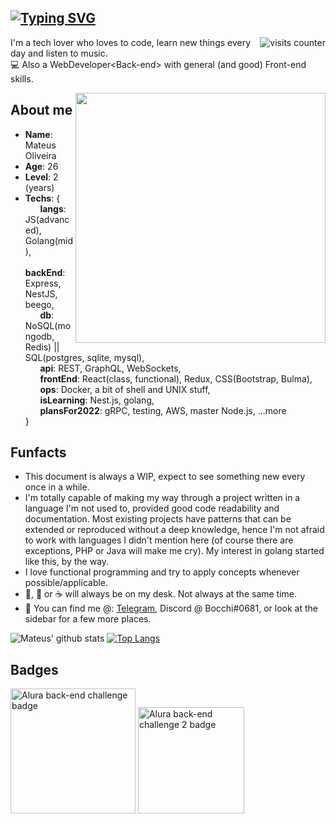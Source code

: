
## [![Typing SVG](https://readme-typing-svg.herokuapp.com/?lines=Olá,+seja+bem-vindo!;Hello+there!+Welcome!&size=22)](https://git.io/typing-svg) 
<img align="right" src="https://komarev.com/ghpvc/?username=mateusmlo&color=ff69b4" alt="visits counter" />


I'm a tech lover who loves to code, learn new things every day and listen to music. \
:computer: Also a WebDeveloper\<Back-end> with general (and good) Front-end skills.

<img align="right" src="https://user-images.githubusercontent.com/13263031/158471939-34ea7390-7332-42f9-8839-0a957d5be4af.png" width="400" />

## About me 
* **Name**: Mateus Oliveira
* **Age**: 26
* **Level**: 2 (years)
* **Techs**: { \
&nbsp;&nbsp;&nbsp;&nbsp;&nbsp; **langs**: JS(advanced), Golang(mid), \
&nbsp;&nbsp;&nbsp;&nbsp;&nbsp; **backEnd**: Express, NestJS, beego, \
&nbsp;&nbsp;&nbsp;&nbsp;&nbsp; **db**: NoSQL(mongodb, Redis) || SQL(postgres, sqlite, mysql), \
&nbsp;&nbsp;&nbsp;&nbsp;&nbsp; **api**: REST, GraphQL, WebSockets, \
&nbsp;&nbsp;&nbsp;&nbsp;&nbsp; **frontEnd**: React(class, functional), Redux, CSS(Bootstrap, Bulma), \
&nbsp;&nbsp;&nbsp;&nbsp;&nbsp; **ops**: Docker, a bit of shell and UNIX stuff, \
&nbsp;&nbsp;&nbsp;&nbsp;&nbsp; **isLearning**: Nest.js, golang, \
&nbsp;&nbsp;&nbsp;&nbsp;&nbsp; **plansFor2022**: gRPC, testing, AWS, master Node.js, ...more \
 } 
 

## Funfacts
* This document is always a WIP, expect to see something new every once in a while.
* I'm totally capable of making my way through a project written in a language I'm not used to, provided good code readability and documentation. Most existing projects have patterns that can be extended or reproduced without a deep knowledge, hence I'm not afraid to work with languages I didn't mention here (of course there are exceptions, PHP or Java will make me cry). My interest in golang started like this, by the way.
* I love functional programming and try to apply concepts whenever possible/applicable.
* :beer:, :tea: or :coffee: will always be on my desk. Not always at the same time.
* :calling: You can find me @: [Telegram](https://t.me/mmlo95), Discord @ Bocchi#0681, or look at the sidebar for a few more places.


![Mateus' github stats](https://github-readme-stats.vercel.app/api?username=mateusmlo&show_icons=true&count_private=true&line_height=21&theme=panda&hide_border=true)
[![Top Langs](https://github-readme-stats.vercel.app/api/top-langs/?username=mateusmlo&layout=compact&theme=panda&hide=Handlebars&hide_border=true)](https://github.com/anuraghazra/github-readme-stats)

## Badges

<img src="https://user-images.githubusercontent.com/79534537/130526621-667ca50a-35b5-4653-b8e8-b6d96fd4b357.png" alt="Alura back-end challenge badge" title="Alura back-end challenge badge" width="200"/> <img src="https://user-images.githubusercontent.com/13263031/155534008-2c98ac32-2987-427d-b47d-751362bc893b.png" alt="Alura back-end challenge 2 badge" title="Alura back-end challenge #2 badge" width="170"/>


